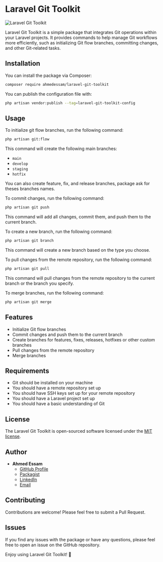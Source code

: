# Laravel Git Toolkit

![Laravel Git Toolkit](https://banners.beyondco.de/Laravel%20Git%20Toolkit.png?theme=light&packageManager=composer+require&packageName=ahmedessam%2Flaravel-git-toolkit&pattern=architect&style=style_1&description=Integrate+Git+operations+within+your+Laravel+projects+to+manage+Git+workflows+more+efficiently&md=1&showWatermark=1&fontSize=100px&images=code)

Laravel Git Toolkit is a simple package that integrates Git operations within your Laravel projects. It provides commands to help manage Git workflows more efficiently, such as initializing Git flow branches, committing changes, and other Git-related tasks.

## Installation

You can install the package via Composer:

```bash
composer require ahmedessam/laravel-git-toolkit
```

You can publish the configuration file with:

```bash
php artisan vendor:publish --tag=laravel-git-toolkit-config
```

## Usage

To initialize git flow branches, run the following command:

```bash
php artisan git:flow
```

This command will create the following main branches:

- `main`
- `develop`
- `staging`
- `hotfix`

You can also create feature, fix, and release branches, package ask for theses branches names.

To commit changes, run the following command:

```bash
php artisan git push
```

This command will add all changes, commit them, and push them to the current branch.

To create a new branch, run the following command:

```bash
php artisan git branch
```

This command will create a new branch based on the type you choose.

To pull changes from the remote repository, run the following command:

```bash
php artisan git pull
```

This command will pull changes from the remote repository to the current branch or the branch you specify.

To merge branches, run the following command:

```bash
php artisan git merge
```

## Features

- Initialize Git flow branches
- Commit changes and push them to the current branch
- Create branches for features, fixes, releases, hotfixes or other custom branches
- Pull changes from the remote repository
- Merge branches

## Requirements

- Git should be installed on your machine
- You should have a remote repository set up
- You should have SSH keys set up for your remote repository
- You should have a Laravel project set up
- You should have a basic understanding of Git

## License

The Laravel Git Toolkit is open-sourced software licensed under the [MIT license](https://opensource.org/license/MIT).


## Author

- **Ahmed Essam**
    - [GitHub Profile](https://github.com/aahmedessam30)
    - [Packagist](https://packagist.org/packages/ahmedessam/api-versionizer)
    - [LinkedIn](https://www.linkedin.com/in/aahmedessam30)
    - [Email](mailto:aahmedessam30@gmail.com)


## Contributing
Contributions are welcome! Please feel free to submit a Pull Request.

## Issues
If you find any issues with the package or have any questions, please feel free to open an issue on the GitHub repository.

Enjoy using Laravel Git Toolkit! 🚀
